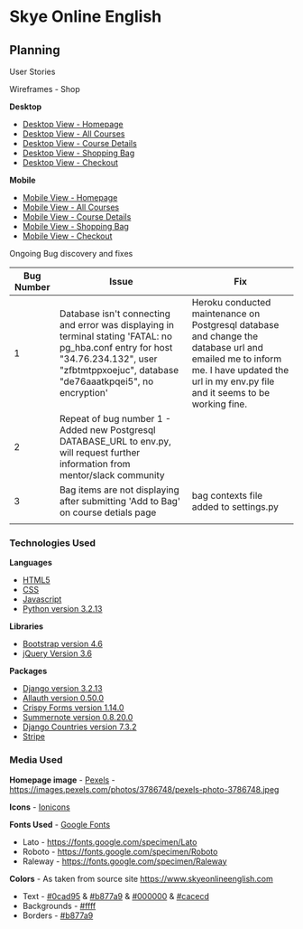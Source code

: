# Skye Online English

## Planning

User Stories

Wireframes - Shop

**Desktop**

- [Desktop View - Homepage](media/wireframes/desktop_shop/1_desktop_view_homepage.jpg)
- [Desktop View - All Courses](media/wireframes/desktop_shop/2_desktop_view_all_courses_contents_page.jpg)
- [Desktop View - Course Details](media/wireframes/desktop_shop/3_desktop_view_course_details.jpg)
- [Desktop View - Shopping Bag](media/wireframes/desktop_shop/4_desktop_view_course_shopping_bag.jpg)
- [Desktop View - Checkout](media/wireframes/desktop_shop/5_desktop_view_checkout.jpg)

**Mobile**
- [Mobile View - Homepage](media/wireframes/desktop_shop/1_mobile_view_homepage.jpg)
- [Mobile View - All Courses](media/wireframes/desktop_shop/2_mobile_view_all_courses_contents_page.jpg)
- [Mobile View - Course Details](media/wireframes/desktop_shop/3_mobile_view_course_details.jpg)
- [Mobile View - Shopping Bag](media/wireframes/desktop_shop/4_mobile_view_course_shopping_bag.jpg)
- [Mobile View - Checkout](media/wireframes/desktop_shop/5_mobile_view_checkout.jpg)

Ongoing Bug discovery and fixes

| Bug Number | Issue | Fix |
|---|---|---|
| 1 | Database isn't connecting and error was displaying in terminal stating 'FATAL:  no pg_hba.conf entry for host "34.76.234.132", user "zfbtmtppxoejuc", database "de76aaatkpqei5", no encryption' | Heroku conducted maintenance on Postgresql database and change the database url and emailed me to inform me.  I have updated the url in my env.py file and it seems to be working fine. |
| 2 | Repeat of bug number 1 - Added new Postgresql DATABASE_URL to env.py, will request further information from mentor/slack community |   |
| 3 | Bag items are not displaying after submitting 'Add to Bag' on course detials page | bag contexts file added to settings.py |
| | | |


### Technologies Used

**Languages**

- [HTML5](https://en.wikipedia.org/wiki/HTML)
- [CSS](https://en.wikipedia.org/wiki/CSS)
- [Javascript](https://en.wikipedia.org/wiki/JavaScript)
- [Python version 3.2.13](https://www.python.org/)


**Libraries**

- [Bootstrap version 4.6](https://getbootstrap.com/docs/4.6/getting-started/introduction/)
- [jQuery Version 3.6](https://jquery.com/)


**Packages**

- [Django version 3.2.13](https://www.djangoproject.com/)
- [Allauth version 0.50.0](https://django-allauth.readthedocs.io/en/latest/index.html)
- [Crispy Forms version 1.14.0](https://django-crispy-forms.readthedocs.io/en/latest/install.html)
- [Summernote version 0.8.20.0](https://github.com/summernote/django-summernote)
- [Django Countries version 7.3.2](https://pypi.org/project/django-countries/#installation)
- [Stripe](http://stripe.com/)

### Media Used

**Homepage image** - [Pexels](https://www.pexels.com/) - <https://images.pexels.com/photos/3786748/pexels-photo-3786748.jpeg>

**Icons** - [Ionicons](https://ionic.io/ionicons)

**Fonts Used** - [Google Fonts](https://fonts.google.com/)

- Lato - <https://fonts.google.com/specimen/Lato>
- Roboto - <https://fonts.google.com/specimen/Roboto>
- Raleway - <https://fonts.google.com/specimen/Raleway>

**Colors** - As taken from source site <https://www.skyeonlineenglish.com>

- Text - [#0cad95](https://g.co/kgs/DqF28c) & [#b877a9](https://g.co/kgs/yjHqid) & [#000000](https://g.co/kgs/xfSLW2) & [#cacecd](https://g.co/kgs/91ighC)
- Backgrounds - [#ffff](https://g.co/kgs/yDTdox)
- Borders - [#b877a9](https://g.co/kgs/yjHqid)